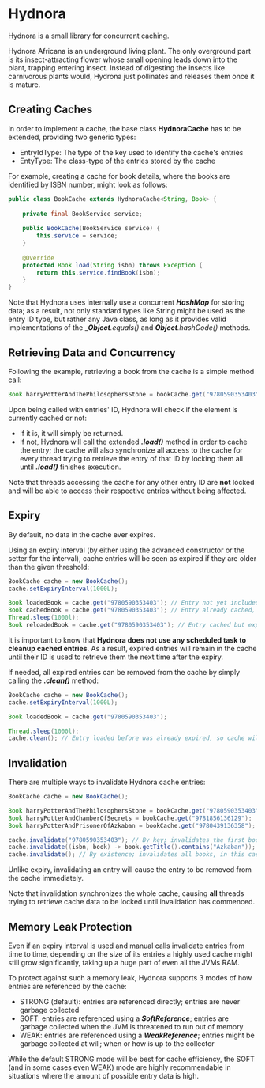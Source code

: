 # Hydnora
Hydnora is a small library for concurrent caching.

Hydnora Africana is an underground living plant. The only overground part is its insect-attracting 
flower whose small opening leads down into the plant, trapping entering insect. Instead of digesting the 
insects like carnivorous plants would, Hydrona just pollinates and releases them once it is mature.

## Creating Caches
In order to implement a cache, the base class **HydnoraCache** has to be extended, providing two generic types:
- EntryIdType: The type of the key used to identify the cache's entries
- EntyType: The class-type of the entries stored by the cache

For example, creating a cache for book details, where the books are identified by ISBN number, might look as follows:

```java
public class BookCache extends HydnoraCache<String, Book> {
    
    private final BookService service;
    
    public BookCache(BookService service) {
        this.service = service;
    }
    
    @Override
    protected Book load(String isbn) throws Exception {
        return this.service.findBook(isbn);
    }
}
```

Note that Hydnora uses internally use a concurrent _**HashMap**_ for storing data; as a result, not only standard types like String might be used as the entry ID type, but rather any Java class, as long as it provides valid implementations of the __**Object**.equals()_ and _**Object**.hashCode()_ methods.

## Retrieving Data and Concurrency

Following the example, retrieving a book from the cache is a simple method call:

```java
Book harryPotterAndThePhilosophersStone = bookCache.get("9780590353403");
```

Upon being called with entries' ID, Hydnora will check if the element is currently cached or not:
- If it is, it will simply be returned. 
- If not, Hydnora will call the extended **_.load()_** method in order to cache the entry; the cache will also synchronize all access to the cache for every thread trying to retrieve the entry of that ID by locking them all until _**.load()**_ finishes execution.

Note that threads accessing the cache for any other entry ID are **not** locked and will be able to access their respective entries without being affected.

## Expiry

By default, no data in the cache ever expires. 

Using an expiry interval (by either using the advanced constructor or the setter for the interval), cache entries will be seen as expired if they are older than the given threshold:

```java
BookCache cache = new BookCache();
cache.setExpiryInterval(1000L);

Book loadedBook = cache.get("9780590353403"); // Entry not yet included in the cache; load it and return it
Book cachedBook = cache.get("9780590353403"); // Entry already cached, just return it
Thread.sleep(1000l);
Book reloadedBook = cache.get("9780590353403"); // Entry cached but expired; reload it and return it
```

It is important to know that **Hydnora does not use any scheduled task to cleanup cached entries**. As a result, expired entries will remain in the cache until their ID is used to retrieve them the next time after the expiry.

If needed, all expired entries can be removed from the cache by simply calling the **_.clean()_** method:

```java
BookCache cache = new BookCache();
cache.setExpiryInterval(1000L);

Book loadedBook = cache.get("9780590353403");

Thread.sleep(1000l);
cache.clean(); // Entry loaded before was already expired, so cache will be completely empty again
```

## Invalidation

There are multiple ways to invalidate Hydnora cache entries:

```java
BookCache cache = new BookCache();

Book harryPotterAndThePhilosophersStone = bookCache.get("9780590353403");
Book harryPotterAndChamberOfSecrets = bookCache.get("9781856136129");
Book harryPotterAndPrisonerOfAzkaban = bookCache.get("9780439136358");

cache.invalidate("9780590353403"); // By key; invalidates the first book
cache.invalidate((isbn, book) -> book.getTitle().contains("Azkaban")); // By predicate; invalidates the third book
cache.invalidate(); // By existence; invalidates all books, in this case: the second book
```

Unlike expiry, invalidating an entry will cause the entry to be removed from the cache immediately.

Note that invalidation synchronizes the whole cache, causing **all** threads trying to retrieve cache data to be locked until invalidation has commenced.

## Memory Leak Protection

Even if an expiry interval is used and manual calls invalidate entries from time to time, depending on the size of its entries a highly used cache might still grow significantly, taking up a huge part of even all the JVMs RAM.

To protect against such a memory leak, Hydnora supports 3 modes of how entries are referenced by the cache:
- STRONG (default): entries are referenced directly; entries are never garbage collected
- SOFT: entries are referenced using a **_SoftReference_**; entries are garbage collected when the JVM is threatened to run out of memory
- WEAK: entries are referenced using a **_WeakReference_**; entries might be garbage collected at will; when or how is up to the collector

While the default STRONG mode will be best for cache efficiency, the SOFT (and in some cases even WEAK) mode are highly recommendable in situations where the amount of possible entry data is high.